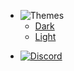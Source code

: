 - ![Themes](https://icongr.am/material/brightness-6.svg?color=A9A9A9&size=37)
  - <a href="#" data-link-title="Dark">Dark</a>
  - <a href="#" data-link-title="Light">Light</a>
<!-- - ![Languages](https://icongr.am/material/translate.svg?color=A9A9A9&size=37)
  - [English](/)
  - [Español](/es_ES/)
  - [Português (Brasil)](/pt_BR/)
  - [Nederlands](/nl_NL/)
  - [Deutsch](/de_DE/)
  - [Français](/fr_FR/)
  - [简体中文](/zh_CN/)
  - [Italiano](/it_IT/)
  - [Suomi](/fi_FI/) -->
<!---  - [日本語](/ja_JP/) -->
<!---  - [Dansk](/da_DK/) -->
<!---  - [Norsk](/no_NO/) -->
<!---  - [Polskie](/pl_PL/) -->
<!---  - [Svenska](/sv_SE/) -->
<!---  - [Pirate English](/en_PT/) -->
- [![Discord](https://icongr.am/material/discord.svg?color=A9A9A9&size=37)](https://discord.gg/XeyYqRdRGC)